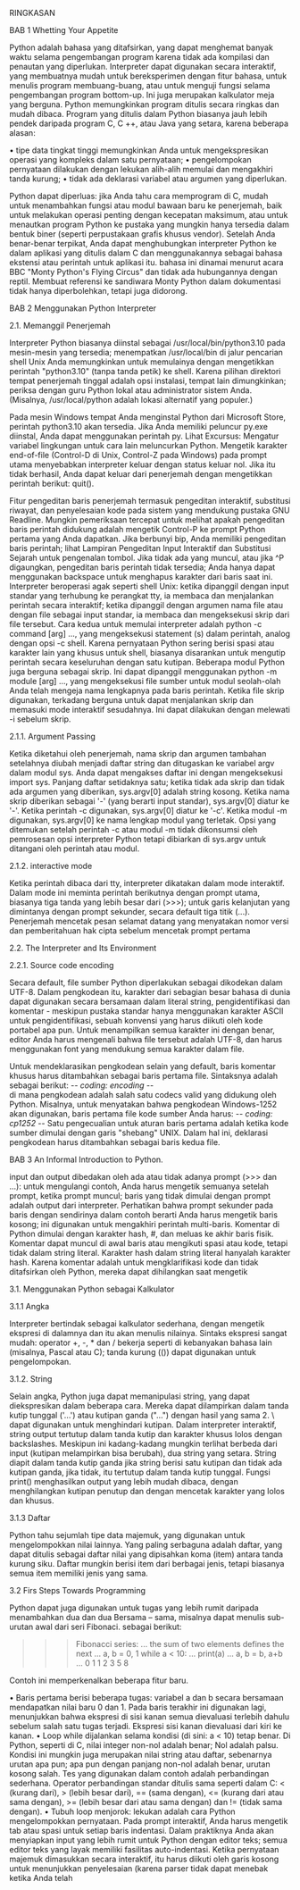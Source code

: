 RINGKASAN

BAB 1 Whetting Your Appetite


Python adalah bahasa yang ditafsirkan, yang dapat menghemat banyak waktu selama pengembangan program karena tidak ada kompilasi dan penautan yang diperlukan. Interpreter dapat digunakan secara interaktif, yang membuatnya mudah untuk bereksperimen dengan fitur bahasa, untuk menulis program membuang-buang, atau untuk menguji fungsi selama pengembangan program bottom-up. Ini juga merupakan kalkulator meja yang berguna.
Python memungkinkan program ditulis secara ringkas dan mudah dibaca. Program yang ditulis dalam Python biasanya jauh lebih pendek daripada program C, C ++, atau Java yang setara, karena beberapa alasan:

•	tipe data tingkat tinggi memungkinkan Anda untuk mengekspresikan operasi yang kompleks dalam satu pernyataan;
•	pengelompokan pernyataan dilakukan dengan lekukan alih-alih memulai dan mengakhiri tanda kurung;
•	tidak ada deklarasi variabel atau argumen yang diperlukan.

Python dapat diperluas: jika Anda tahu cara memprogram di C, mudah untuk menambahkan fungsi atau modul bawaan baru ke penerjemah, baik untuk melakukan operasi penting dengan kecepatan maksimum, atau untuk menautkan program Python ke pustaka yang mungkin hanya tersedia dalam bentuk biner (seperti perpustakaan grafis khusus vendor). Setelah Anda benar-benar terpikat, Anda dapat menghubungkan interpreter Python ke dalam aplikasi yang ditulis dalam C dan menggunakannya sebagai bahasa ekstensi atau perintah untuk aplikasi itu.
bahasa ini dinamai menurut acara BBC "Monty Python's Flying Circus" dan tidak ada hubungannya dengan reptil. Membuat referensi ke sandiwara Monty Python dalam dokumentasi tidak hanya diperbolehkan, tetapi juga didorong.


BAB 2 Menggunakan Python Interpreter

2.1. Memanggil Penerjemah

Interpreter Python biasanya diinstal sebagai /usr/local/bin/python3.10 pada mesin-mesin yang tersedia; menempatkan /usr/local/bin di jalur pencarian shell Unix Anda memungkinkan untuk memulainya dengan mengetikkan perintah "python3.10" (tanpa tanda petik) ke shell.  Karena pilihan direktori tempat penerjemah tinggal adalah opsi instalasi, tempat lain dimungkinkan; periksa dengan guru Python lokal atau administrator sistem Anda. (Misalnya, /usr/local/python adalah lokasi alternatif yang populer.)

Pada mesin Windows tempat Anda menginstal Python dari Microsoft Store, perintah python3.10 akan tersedia. Jika Anda memiliki peluncur py.exe diinstal, Anda dapat menggunakan perintah py. Lihat Excursus: Mengatur variabel lingkungan untuk cara lain meluncurkan Python. Mengetik karakter end-of-file (Control-D di Unix, Control-Z pada Windows) pada prompt utama menyebabkan interpreter keluar dengan status keluar nol. Jika itu tidak berhasil, Anda dapat keluar dari penerjemah dengan mengetikkan perintah berikut: quit().

Fitur pengeditan baris penerjemah termasuk pengeditan interaktif, substitusi riwayat, dan penyelesaian kode pada sistem yang mendukung pustaka GNU Readline. Mungkin pemeriksaan tercepat untuk melihat apakah pengeditan baris perintah didukung adalah mengetik Control-P ke prompt Python pertama yang Anda dapatkan. Jika berbunyi bip, Anda memiliki pengeditan baris perintah; lihat Lampiran Pengeditan Input Interaktif dan Substitusi Sejarah untuk pengenalan tombol. Jika tidak ada yang muncul, atau jika ^P digaungkan, pengeditan baris perintah tidak tersedia; Anda hanya dapat menggunakan backspace untuk menghapus karakter dari baris saat ini.
Interpreter beroperasi agak seperti shell Unix: ketika dipanggil dengan input standar yang terhubung ke perangkat tty, ia membaca dan menjalankan perintah secara interaktif; ketika dipanggil dengan argumen nama file atau dengan file sebagai input standar, ia membaca dan mengeksekusi skrip dari file tersebut.
Cara kedua untuk memulai interpreter adalah python -c command [arg] ..., yang mengeksekusi statement (s) dalam perintah, analog dengan opsi -c shell. Karena pernyataan Python sering berisi spasi atau karakter lain yang khusus untuk shell, biasanya disarankan untuk mengutip perintah secara keseluruhan dengan satu kutipan.
Beberapa modul Python juga berguna sebagai skrip. Ini dapat dipanggil menggunakan python -m module [arg] ..., yang mengeksekusi file sumber untuk modul seolah-olah Anda telah mengeja nama lengkapnya pada baris perintah.
Ketika file skrip digunakan, terkadang berguna untuk dapat menjalankan skrip dan memasuki mode interaktif sesudahnya. Ini dapat dilakukan dengan melewati -i sebelum skrip.

2.1.1. Argument Passing

Ketika diketahui oleh penerjemah, nama skrip dan argumen tambahan setelahnya diubah menjadi daftar string dan ditugaskan ke variabel argv dalam modul sys. Anda dapat mengakses daftar ini dengan mengeksekusi import sys. Panjang daftar setidaknya satu; ketika tidak ada skrip dan tidak ada argumen yang diberikan, sys.argv[0] adalah string kosong. Ketika nama skrip diberikan sebagai '-' (yang berarti input standar), sys.argv[0] diatur ke '-'. Ketika perintah -c digunakan, sys.argv[0] diatur ke '-c'. Ketika modul -m digunakan, sys.argv[0] ke nama lengkap modul yang terletak. Opsi yang ditemukan setelah perintah -c atau modul -m tidak dikonsumsi oleh pemrosesan opsi interpreter Python tetapi dibiarkan di sys.argv untuk ditangani oleh perintah atau modul.

2.1.2. interactive mode

Ketika perintah dibaca dari tty, interpreter dikatakan dalam mode interaktif. Dalam mode ini meminta perintah berikutnya dengan prompt utama, biasanya tiga tanda yang lebih besar dari (>>>); untuk garis kelanjutan yang dimintanya dengan prompt sekunder, secara default tiga titik (...). Penerjemah mencetak pesan selamat datang yang menyatakan nomor versi dan pemberitahuan hak cipta sebelum mencetak prompt pertama

2.2. The Interpreter and Its Environment

2.2.1. Source code encoding

Secara default, file sumber Python diperlakukan sebagai dikodekan dalam UTF-8. Dalam pengkodean itu, karakter dari sebagian besar bahasa di dunia dapat digunakan secara bersamaan dalam literal string, pengidentifikasi dan komentar - meskipun pustaka standar hanya menggunakan karakter ASCII untuk pengidentifikasi, sebuah konvensi yang harus diikuti oleh kode portabel apa pun. Untuk menampilkan semua karakter ini dengan benar, editor Anda harus mengenali bahwa file tersebut adalah UTF-8, dan harus menggunakan font yang mendukung semua karakter dalam file.

Untuk mendeklarasikan pengkodean selain yang default, baris komentar khusus harus ditambahkan sebagai baris pertama file. Sintaksnya adalah sebagai berikut:
-*- coding: encoding -*-    
di mana pengkodean adalah salah satu codecs valid yang didukung oleh Python.
Misalnya, untuk menyatakan bahwa pengkodean Windows-1252 akan digunakan, baris pertama file kode sumber Anda harus:
-*- coding: cp1252 -*-
Satu pengecualian untuk aturan baris pertama adalah ketika kode sumber dimulai dengan garis "shebang" UNIX. Dalam hal ini, deklarasi pengkodean harus ditambahkan sebagai baris kedua file.


BAB 3 An Informal Introduction to Python.

input dan output dibedakan oleh ada atau tidak adanya prompt (>>> dan ...): untuk mengulangi contoh, Anda harus mengetik semuanya setelah prompt, ketika prompt muncul; baris yang tidak dimulai dengan prompt adalah output dari interpreter. Perhatikan bahwa prompt sekunder pada baris dengan sendirinya dalam contoh berarti Anda harus mengetik baris kosong; ini digunakan untuk mengakhiri perintah multi-baris.
Komentar di Python dimulai dengan karakter hash, #, dan meluas ke akhir baris fisik. Komentar dapat muncul di awal baris atau mengikuti spasi atau kode, tetapi tidak dalam string literal. Karakter hash dalam string literal hanyalah karakter hash. Karena komentar adalah untuk mengklarifikasi kode dan tidak ditafsirkan oleh Python, mereka dapat dihilangkan saat mengetik

3.1. Menggunakan Python sebagai Kalkulator

3.1.1 Angka

Interpreter bertindak sebagai kalkulator sederhana, dengan mengetik ekspresi di dalamnya dan itu akan menulis nilainya. Sintaks ekspresi sangat mudah: operator +, -, * dan / bekerja seperti di kebanyakan bahasa lain (misalnya, Pascal atau C); tanda kurung (()) dapat digunakan untuk pengelompokan. 

3.1.2. String 

Selain angka, Python juga dapat memanipulasi string, yang dapat diekspresikan dalam beberapa cara. Mereka dapat dilampirkan dalam tanda kutip tunggal ('...') atau kutipan ganda ("...") dengan hasil yang sama 2. \ dapat digunakan untuk menghindari kutipan. 
Dalam interpreter interaktif, string output tertutup dalam tanda kutip dan karakter khusus lolos dengan backslashes. Meskipun ini kadang-kadang mungkin terlihat berbeda dari input (kutipan melampirkan bisa berubah), dua string yang setara. String diapit dalam tanda kutip ganda jika string berisi satu kutipan dan tidak ada kutipan ganda, jika tidak, itu tertutup dalam tanda kutip tunggal. Fungsi print() menghasilkan output yang lebih mudah dibaca, dengan menghilangkan kutipan penutup dan dengan mencetak karakter yang lolos dan khusus.

3.1.3 Daftar

Python tahu sejumlah tipe data majemuk, yang digunakan untuk mengelompokkan nilai lainnya. Yang paling serbaguna adalah daftar, yang dapat ditulis sebagai daftar nilai yang dipisahkan koma (item) antara tanda kurung siku. Daftar mungkin berisi item dari berbagai jenis, tetapi biasanya semua item memiliki jenis yang sama.

3.2 Firs Steps Towards Programming

Python dapat juga digunakan untuk tugas yang lebih rumit daripada menambahkan dua dan dua Bersama – sama, misalnya dapat menulis sub-urutan awal dari seri Fibonaci. sebagai berikut:

>>>
>>>  Fibonacci series:
... the sum of two elements defines the next
... a, b = 0, 1
>>> while a < 10:
...     print(a)
...     a, b = b, a+b
...
0
1
1
2
3
5
8

Contoh ini memperkenalkan beberapa fitur baru.

•	Baris pertama berisi beberapa tugas: variabel a dan b secara bersamaan mendapatkan nilai baru 0 dan 1. Pada baris terakhir ini digunakan lagi, menunjukkan bahwa ekspresi di sisi kanan semua dievaluasi terlebih dahulu sebelum salah satu tugas terjadi. Ekspresi sisi kanan dievaluasi dari kiri ke kanan.
•	Loop while dijalankan selama kondisi (di sini: a < 10) tetap benar. Di Python, seperti di C, nilai integer non-nol adalah benar; Nol adalah palsu. Kondisi ini mungkin juga merupakan nilai string atau daftar, sebenarnya urutan apa pun; apa pun dengan panjang non-nol adalah benar, urutan kosong salah. Tes yang digunakan dalam contoh adalah perbandingan sederhana. Operator perbandingan standar ditulis sama seperti dalam C: < (kurang dari), > (lebih besar dari), == (sama dengan), <= (kurang dari atau sama dengan), >= (lebih besar dari atau sama dengan) dan != (tidak sama dengan).
•	Tubuh loop menjorok: lekukan adalah cara Python mengelompokkan pernyataan. Pada prompt interaktif, Anda harus mengetik tab atau spasi untuk setiap baris indentasi. Dalam praktiknya Anda akan menyiapkan input yang lebih rumit untuk Python dengan editor teks; semua editor teks yang layak memiliki fasilitas auto-indentasi. Ketika pernyataan majemuk dimasukkan secara interaktif, itu harus diikuti oleh garis kosong untuk menunjukkan penyelesaian (karena parser tidak dapat menebak ketika Anda telah 







